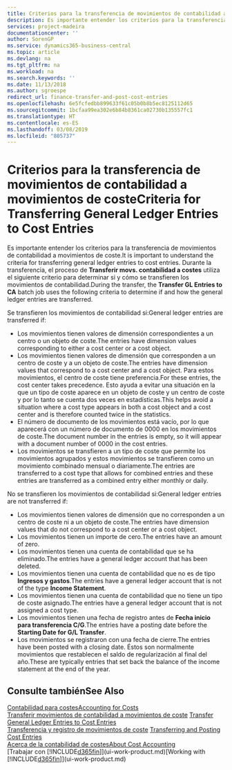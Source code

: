 ```yaml
---
title: Criterios para la transferencia de movimientos de contabilidad a movimientos de coste | Documentos de Microsoft
description: Es importante entender los criterios para la transferencia de movimientos de contabilidad a movimientos de coste. Durante la transferencia, el proceso de **Transferir movs. contabilidad a costes** utiliza el siguiente criterio para determinar si y cómo se transfieren los movimientos de contabilidad.
services: project-madeira
documentationcenter: ''
author: SorenGP
ms.service: dynamics365-business-central
ms.topic: article
ms.devlang: na
ms.tgt_pltfrm: na
ms.workload: na
ms.search.keywords: ''
ms.date: 11/13/2018
ms.author: sgroespe
redirect_url: finance-transfer-and-post-cost-entries
ms.openlocfilehash: 6e5fcfedbb899633f61c05b0b8b5ec8125112d65
ms.sourcegitcommit: 1bcfaa99ea302e6b84b8361ca02730b135557fc1
ms.translationtype: HT
ms.contentlocale: es-ES
ms.lasthandoff: 03/08/2019
ms.locfileid: "805737"
---
```

# <a name="criteria-for-transferring-general-ledger-entries-to-cost-entries"></a><span data-ttu-id="3728d-104">Criterios para la transferencia de movimientos de contabilidad a movimientos de coste</span><span class="sxs-lookup"><span data-stu-id="3728d-104">Criteria for Transferring General Ledger Entries to Cost Entries</span></span>
<span data-ttu-id="3728d-105">Es importante entender los criterios para la transferencia de movimientos de contabilidad a movimientos de coste.</span><span class="sxs-lookup"><span data-stu-id="3728d-105">It is important to understand the criteria for transferring general ledger entries to cost entries.</span></span> <span data-ttu-id="3728d-106">Durante la transferencia, el proceso de **Transferir movs. contabilidad a costes** utiliza el siguiente criterio para determinar si y cómo se transfieren los movimientos de contabilidad.</span><span class="sxs-lookup"><span data-stu-id="3728d-106">During the transfer, the **Transfer GL Entries to CA** batch job uses the following criteria to determine if and how the general ledger entries are transferred.</span></span>  

<span data-ttu-id="3728d-107">Se transfieren los movimientos de contabilidad si:</span><span class="sxs-lookup"><span data-stu-id="3728d-107">General ledger entries are transferred if:</span></span>  

-   <span data-ttu-id="3728d-108">Los movimientos tienen valores de dimensión correspondientes a un centro o un objeto de coste.</span><span class="sxs-lookup"><span data-stu-id="3728d-108">The entries have dimension values corresponding to either a cost center or a cost object.</span></span>  
-   <span data-ttu-id="3728d-109">Los movimientos tienen valores de dimensión que corresponden a un centro de coste y a un objeto de coste.</span><span class="sxs-lookup"><span data-stu-id="3728d-109">The entries have dimension values that correspond to a cost center and a cost object.</span></span> <span data-ttu-id="3728d-110">Para estos movimientos, el centro de coste tiene preferencia.</span><span class="sxs-lookup"><span data-stu-id="3728d-110">For these entries, the cost center takes precedence.</span></span> <span data-ttu-id="3728d-111">Esto ayuda a evitar una situación en la que un tipo de coste aparece en un objeto de coste y un centro de coste y por lo tanto se cuenta dos veces en estadísticas.</span><span class="sxs-lookup"><span data-stu-id="3728d-111">This helps avoid a situation where a cost type appears in both a cost object and a cost center and is therefore counted twice in the statistics.</span></span>  
-   <span data-ttu-id="3728d-112">El número de documento de los movimientos está vacío, por lo que aparecerá con un número de documento de 0000 en los movimientos de coste.</span><span class="sxs-lookup"><span data-stu-id="3728d-112">The document number in the entries is empty, so it will appear with a document number of 0000 in the cost entries.</span></span>  
-   <span data-ttu-id="3728d-113">Los movimientos se transfieren a un tipo de coste que permite los movimientos agrupados y estos movimientos se transfieren como un movimiento combinado mensual o diariamente.</span><span class="sxs-lookup"><span data-stu-id="3728d-113">The entries are transferred to a cost type that allows for combined entries and these entries are transferred as a combined entry either monthly or daily.</span></span>  

<span data-ttu-id="3728d-114">No se transfieren los movimientos de contabilidad si:</span><span class="sxs-lookup"><span data-stu-id="3728d-114">General ledger entries are not transferred if:</span></span>  

-   <span data-ttu-id="3728d-115">Los movimientos tienen valores de dimensión que no corresponden a un centro de coste ni a un objeto de coste.</span><span class="sxs-lookup"><span data-stu-id="3728d-115">The entries have dimension values that do not correspond to a cost center or a cost object.</span></span>  
-   <span data-ttu-id="3728d-116">Los movimientos tienen un importe de cero.</span><span class="sxs-lookup"><span data-stu-id="3728d-116">The entries have an amount of zero.</span></span>  
-   <span data-ttu-id="3728d-117">Los movimientos tienen una cuenta de contabilidad que se ha eliminado.</span><span class="sxs-lookup"><span data-stu-id="3728d-117">The entries have a general ledger account that has been deleted.</span></span>  
-   <span data-ttu-id="3728d-118">Los movimientos tienen una cuenta de contabilidad que no es de tipo **Ingresos y gastos**.</span><span class="sxs-lookup"><span data-stu-id="3728d-118">The entries have a general ledger account that is not of the type **Income Statement**.</span></span>  
-   <span data-ttu-id="3728d-119">Los movimientos tienen una cuenta de contabilidad que no tiene un tipo de coste asignado.</span><span class="sxs-lookup"><span data-stu-id="3728d-119">The entries have a general ledger account that is not assigned a cost type.</span></span>  
-   <span data-ttu-id="3728d-120">Los movimientos tienen una fecha de registro antes de **Fecha inicio para transferencia C/G**.</span><span class="sxs-lookup"><span data-stu-id="3728d-120">The entries have a posting date before the **Starting Date for G/L Transfer**.</span></span>  
-   <span data-ttu-id="3728d-121">Los movimientos se registraron con una fecha de cierre.</span><span class="sxs-lookup"><span data-stu-id="3728d-121">The entries have been posted with a closing date.</span></span> <span data-ttu-id="3728d-122">Éstos son normalmente movimientos que restablecen el saldo de regularización al final del año.</span><span class="sxs-lookup"><span data-stu-id="3728d-122">These are typically entries that set back the balance of the income statement at the end of the year.</span></span>  

## <a name="see-also"></a><span data-ttu-id="3728d-123">Consulte también</span><span class="sxs-lookup"><span data-stu-id="3728d-123">See Also</span></span>  
[<span data-ttu-id="3728d-124">Contabilidad para costes</span><span class="sxs-lookup"><span data-stu-id="3728d-124">Accounting for Costs</span></span>](finance-manage-cost-accounting.md)  
 <span data-ttu-id="3728d-125">[Transferir movimientos de contabilidad a movimientos de coste](finance-how-to-transfer-general-ledger-entries-to-cost-entries.md) </span><span class="sxs-lookup"><span data-stu-id="3728d-125">[Transfer General Ledger Entries to Cost Entries](finance-how-to-transfer-general-ledger-entries-to-cost-entries.md) </span></span>  
 <span data-ttu-id="3728d-126">[Transferencia y registro de movimientos de coste](finance-transfer-and-post-cost-entries.md) </span><span class="sxs-lookup"><span data-stu-id="3728d-126">[Transferring and Posting Cost Entries](finance-transfer-and-post-cost-entries.md) </span></span>  
 [<span data-ttu-id="3728d-127">Acerca de la contabilidad de costes</span><span class="sxs-lookup"><span data-stu-id="3728d-127">About Cost Accounting</span></span>](finance-about-cost-accounting.md)  
 <span data-ttu-id="3728d-128">[Trabajar con [!INCLUDE[d365fin](includes/d365fin_md.md)]](ui-work-product.md)</span><span class="sxs-lookup"><span data-stu-id="3728d-128">[Working with [!INCLUDE[d365fin](includes/d365fin_md.md)]](ui-work-product.md)</span></span>

